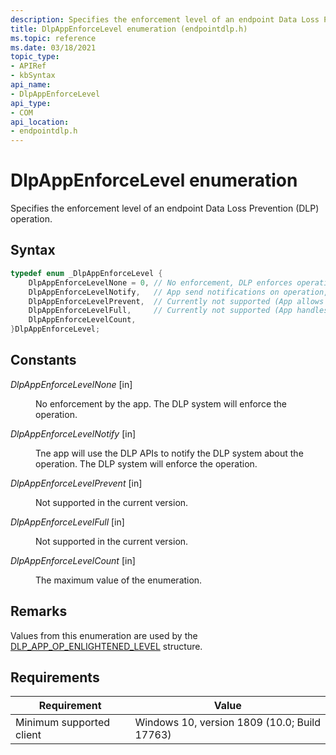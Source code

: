 ```yaml
---
description: Specifies the enforcement level of an endpoint Data Loss Prevention (DLP) operation.
title: DlpAppEnforceLevel enumeration (endpointdlp.h)
ms.topic: reference
ms.date: 03/18/2021
topic_type: 
- APIRef
- kbSyntax
api_name: 
- DlpAppEnforceLevel
api_type: 
- COM
api_location: 
- endpointdlp.h
---
```


# DlpAppEnforceLevel enumeration

Specifies the enforcement level of an endpoint Data Loss Prevention (DLP) operation.

## Syntax


```C++
typedef enum _DlpAppEnforceLevel {
    DlpAppEnforceLevelNone = 0, // No enforcement, DLP enforces operation.
    DlpAppEnforceLevelNotify,   // App send notifications on operation, DLP enforces operation.
    DlpAppEnforceLevelPrevent,  // Currently not supported (App allows or blocks operation, DLP enforces warning, eventing and UI). 
    DlpAppEnforceLevelFull,     // Currently not supported (App handles all enforcement (blocks operation, enforces warning, UI), DLP will only handle auditing.)
    DlpAppEnforceLevelCount,
}DlpAppEnforceLevel;
```


## Constants

<dl> <dt>

*DlpAppEnforceLevelNone* \[in\]
</dt> <dd>

No enforcement by the app. The DLP system will enforce the operation.

</dd> </dl>

<dl> <dt>

*DlpAppEnforceLevelNotify* \[in\]
</dt> <dd>

Tne app will use the DLP APIs to notify the DLP system about the operation. The DLP system will enforce the operation.

</dd> </dl>

<dl> <dt>

*DlpAppEnforceLevelPrevent* \[in\]
</dt> <dd>

Not supported in the current version.

</dd> </dl>

<dl> <dt>

*DlpAppEnforceLevelFull* \[in\]
</dt> <dd>

Not supported in the current version.

</dd> </dl>

<dl> <dt>

*DlpAppEnforceLevelCount* \[in\]
</dt> <dd>

The maximum value of the enumeration.

</dd> </dl>



## Remarks

Values from this enumeration are used by the [DLP_APP_OP_ENLIGHTENED_LEVEL](endpointdlp-dlp_app_op_enlightened_level.md) structure.


## Requirements



| Requirement          |    Value                   |
|-------------------------------------|-----------------------------------------------------------------------------------------|
| Minimum supported client<br/> | Windows 10, version 1809 (10.0; Build 17763)           |

